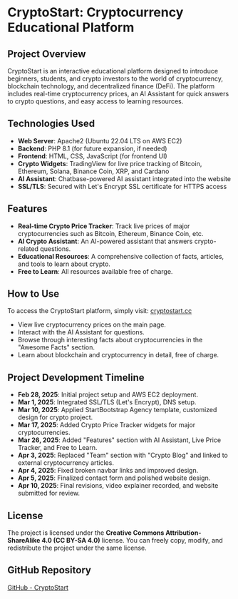 # CryptoStart: Cryptocurrency Educational Platform

## Project Overview

CryptoStart is an interactive educational platform designed to introduce beginners, students, and crypto investors to the world of cryptocurrency, blockchain technology, and decentralized finance (DeFi). The platform includes real-time cryptocurrency prices, an AI Assistant for quick answers to crypto questions, and easy access to learning resources.

## Technologies Used

- **Web Server**: Apache2 (Ubuntu 22.04 LTS on AWS EC2)
- **Backend**: PHP 8.1 (for future expansion, if needed)
- **Frontend**: HTML, CSS, JavaScript (for frontend UI)
- **Crypto Widgets**: TradingView for live price tracking of Bitcoin, Ethereum, Solana, Binance Coin, XRP, and Cardano
- **AI Assistant**: Chatbase-powered AI assistant integrated into the website
- **SSL/TLS**: Secured with Let's Encrypt SSL certificate for HTTPS access

## Features

- **Real-time Crypto Price Tracker**: Track live prices of major cryptocurrencies such as Bitcoin, Ethereum, Binance Coin, etc.
- **AI Crypto Assistant**: An AI-powered assistant that answers crypto-related questions.
- **Educational Resources**: A comprehensive collection of facts, articles, and tools to learn about crypto.
- **Free to Learn**: All resources available free of charge.

## How to Use

To access the CryptoStart platform, simply visit: [cryptostart.cc](https://cryptostart.cc)

- View live cryptocurrency prices on the main page.
- Interact with the AI Assistant for questions.
- Browse through interesting facts about cryptocurrencies in the "Awesome Facts" section.
- Learn about blockchain and cryptocurrency in detail, free of charge.

## Project Development Timeline

- **Feb 28, 2025**: Initial project setup and AWS EC2 deployment.
- **Mar 1, 2025**: Integrated SSL/TLS (Let's Encrypt), DNS setup.
- **Mar 10, 2025**: Applied StartBootstrap Agency template, customized design for crypto project.
- **Mar 17, 2025**: Added Crypto Price Tracker widgets for major cryptocurrencies.
- **Mar 26, 2025**: Added "Features" section with AI Assistant, Live Price Tracker, and Free to Learn.
- **Apr 3, 2025**: Replaced "Team" section with "Crypto Blog" and linked to external cryptocurrency articles.
- **Apr 4, 2025**: Fixed broken navbar links and improved design.
- **Apr 5, 2025**: Finalized contact form and polished website design.
- **Apr 10, 2025**: Final revisions, video explainer recorded, and website submitted for review.

## License

The project is licensed under the **Creative Commons Attribution-ShareAlike 4.0 (CC BY-SA 4.0)** license. You can freely copy, modify, and redistribute the project under the same license.

## GitHub Repository

[GitHub - CryptoStart](https://github.com/Zhumasultan/cryptostart)
